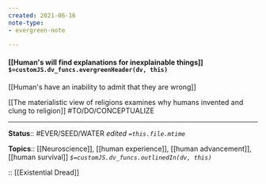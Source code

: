 ```yaml
---
created: 2021-06-16
note-type: 
- evergreen-note

---
```


#### [[Human's will find explanations for inexplainable things]] `$=customJS.dv_funcs.evergreenHeader(dv, this)`

[[Human's have an inability to admit that they are wrong]]

[[The materialistic view of religions examines why humans invented and clung to religion]] #TO/DO/CONCEPTUALIZE 

---

**Status**:: #EVER/SEED/WATER 
*edited `=this.file.mtime`*

**Topics**:: [[Neuroscience]], [[human experience]], [[human advancement]], [[human survival]]
*`$=customJS.dv_funcs.outlinedIn(dv, this)`*

:: [[Existential Dread]]